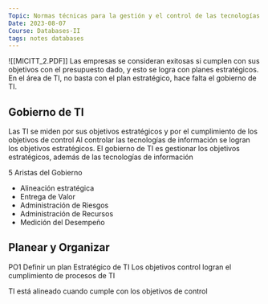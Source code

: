 ```yaml
---
Topic: Normas técnicas para la gestión y el control de las tecnologías de información
Date: 2023-08-07
Course: Databases-II
tags: notes databases
---
```

![[MICITT_2.PDF]]
Las empresas se consideran exitosas si cumplen con sus objetivos con el presupuesto dado, y esto se logra con planes estratégicos. En el área de TI, no basta con el plan estratégico, hace falta el gobierno de TI.

## Gobierno de TI
Las TI se miden por sus objetivos estratégicos y por el cumplimiento de los objetivos de control
Al controlar las tecnologías de información se logran los objetivos estratégicos.
El gobierno de TI es gestionar los objetivos estratégicos, además de las tecnologías de información

5 Aristas del Gobierno
- Alineación estratégica
- Entrega de Valor
- Administración de Riesgos
- Administración de Recursos
- Medición del Desempeño
## Planear y Organizar
PO1 Definir un plan Estratégico de TI
Los objetivos control logran el cumplimiento de procesos de TI

TI está alineado cuando cumple con los objetivos de control